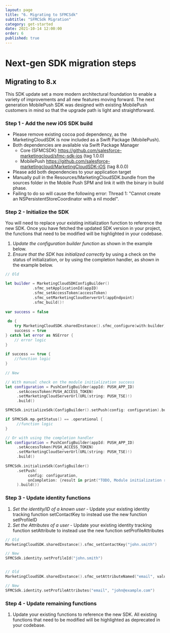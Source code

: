 ```yaml
---
layout: page
title: "6. Migrating to SFMCSdk"
subtitle: "SFMCSdk Migration"
category: get-started
date: 2021-10-14 12:00:00
order: 6
published: true
---
```


# Next-gen SDK migration steps

## Migrating to 8.x

This SDK update set a more modern architectural foundation to enable a variety of improvements and all new features moving forward. The next generation MobilePush SDK was designed with existing MobilePush customers in mind so that the upgrade path is light and straightforward. 


### Step 1 - Add the new iOS SDK build

* Please remove existing cocoa pod dependency, as the MarketingCloudSDK is now included as a Swift Package (MobilePush).
* Both dependencies are available via Swift Package Manager 
    * Core (SFMCSDK) https://github.com/salesforce-marketingcloud/sfmc-sdk-ios (tag 1.0.0)
    * MobilePush https://github.com/salesforce-marketingcloud/MarketingCloudSDK-iOS (tag 8.0.0)
* Please add both dependencies to your application target
* Manually pull in the Resources/MarketingCloudSDK.bundle from the sources folder in the Mobile Push SPM and link it with the binary in build phase.
* Failing to do so will cause the following error: Thread 1: "Cannot create an NSPersistentStoreCoordinator with a nil model".



### Step 2 - Initialize the SDK 

You will need to replace your existing initialization function to reference the new SDK. Once you have fetched the updated SDK version in your project, the functions that need to be modified will be highlighted in your codebase. 


1. *Update the configuration builder function* as shown in the example below. 
2. *Ensure that the SDK has initialized correctly* by using a check on the status of initialization, or by using the completion handler, as shown in the example below. 

```swift
// Old 

let builder = MarketingCloudSDKConfigBuilder()
            .sfmc_setApplicationId(appID)
            .sfmc_setAccessToken(accessToken)
            .sfmc_setMarketingCloudServerUrl(appEndpoint)
            .sfmc_build()!
        
var success = false
             
 do {
    try MarketingCloudSDK.sharedInstance().sfmc_configure(with:builder)
    success = true
} catch let error as NSError {
    // error logic
}
    
if success == true {
    //function logic
}
 
// New 

// With manual check on the module initialization success
let configuration = PushConfigBuilder(appId: PUSH_APP_ID)
     .setAccessToken(PUSH_ACCESS_TOKEN)
     .setMarketingCloudServerUrl(URL(string: PUSH_TSE)!)
     .build()

SFMCSdk.initializeSdk(ConfigBuilder().setPush(config: configuration).build())

if SFMCSdk.mp.getStatus() == .operational {
     //function logic
} 

// Or with using the completion handler
let configuration = PushConfigBuilder(appId: PUSH_APP_ID)
     .setAccessToken(PUSH_ACCESS_TOKEN)
     .setMarketingCloudServerUrl(URL(string: PUSH_TSE)!)
     .build()
     
SFMCSdk.initializeSdk(ConfigBuilder()
     .setPush(
          config: configuration, 
          onCompletion: {result in print("TODO, Module initialization result is: \(result.rawValue)")}
     ).build())
```     

### Step 3 - Update identity functions

1. *Set the identity/ID of a known user* - Update your existing identity tracking function setContactKey to instead use the new function setProfileID
2. *Set the Attributes of a user* - Update your existing identity tracking function setAttribute to instead use the new function setProfileAttributes

```swift
// Old 
MarketingCloudSDK.sharedInstance().sfmc_setContactKey("john.smith")

// New 
SFMCSdk.identity.setProfileId("john.smith")


// Old 
MarketingCloudSDK.sharedInstance().sfmc_setAttributeNamed("email", value: "john@example.com")

// New 
SFMCSdk.identity.setProfileAttributes("email", "john@example.com")
```

### Step 4 - Update remaining functions

1. Update your existing functions to reference the new SDK. All existing functions that need to be modified will be highlighted as deprecated in your codebase.

